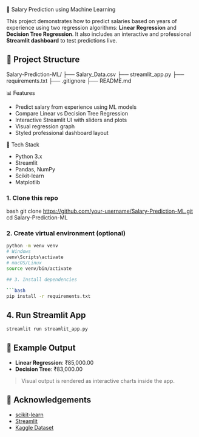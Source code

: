 💼 Salary Prediction using Machine Learning

This project demonstrates how to predict salaries based on years of experience using two regression algorithms: **Linear Regression** and **Decision Tree Regression**. It also includes an interactive and professional **Streamlit dashboard** to test predictions live.

## 📂 Project Structure


Salary-Prediction-ML/
├── Salary\_Data.csv
├── streamlit\_app.py
├── requirements.txt
├── .gitignore
├── README.md

📊 Features

- Predict salary from experience using ML models
- Compare Linear vs Decision Tree Regression
- Interactive Streamlit UI with sliders and plots
- Visual regression graph
- Styled professional dashboard layout

🧪 Tech Stack

- Python 3.x
- Streamlit
- Pandas, NumPy
- Scikit-learn
- Matplotlib

### 1. Clone this repo
bash
git clone https://github.com/your-username/Salary-Prediction-ML.git
cd Salary-Prediction-ML


### 2. Create virtual environment (optional)

```bash
python -m venv venv
# Windows
venv\Scripts\activate
# macOS/Linux
source venv/bin/activate

## 3. Install dependencies

```bash
pip install -r requirements.txt
```

## 4. Run Streamlit App

```bash
streamlit run streamlit_app.py
```

## 🧠 Example Output

* **Linear Regression**: ₹85,000.00
* **Decision Tree**: ₹83,000.00

> Visual output is rendered as interactive charts inside the app.

## 🙌 Acknowledgements

* [scikit-learn](https://scikit-learn.org/)
* [Streamlit](https://streamlit.io/)
* [Kaggle Dataset](https://www.kaggle.com/datasets/krishnaraj30/salary-prediction)


